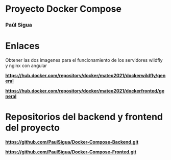 # Proyecto Docker Compose

### Paúl Sigua

# Enlaces

Obtener las dos imagenes para el funcionamiento de los servidores wildfly y nginx con angular

**https://hub.docker.com/repository/docker/mateo2021/dockerwildfly/general**

**https://hub.docker.com/repository/docker/mateo2021/dockerfronted/general**

# Repositorios del backend y frontend del proyecto

**https://github.com/PaulSigua/Docker-Compose-Backend.git**

**https://github.com/PaulSigua/Docker-Compose-Fronted.git**
